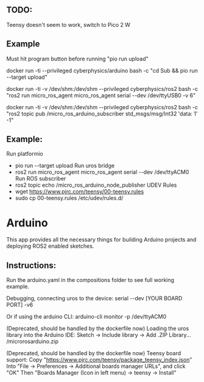 



## TODO:

Teensy doesn't seem to work, switch to Pico 2 W



## Example

Must hit program button before running "pio run upload"

docker run -ti --privileged cyberphysics/arduino bash -c "cd Sub && pio run --target upload"

docker run -ti -v /dev/shm:/dev/shm --privileged cyberphysics/ros2 bash -c "ros2 run micro_ros_agent micro_ros_agent serial --dev /dev/ttyUSB0 -v 6"

docker run -ti -v /dev/shm:/dev/shm --privileged cyberphysics/ros2 bash -c "ros2 topic pub /micro_ros_arduino_subscriber std_msgs/msg/Int32 'data: 1' -1"



## Example:

Run platformio
- pio run --target upload
Run uros bridge
- ros2 run micro_ros_agent micro_ros_agent serial --dev /dev/ttyACM0
Run ROS subscriber
- ros2 topic echo /micro_ros_arduino_node_publisher
UDEV Rules
- wget https://www.pjrc.com/teensy/00-teensy.rules
- sudo cp 00-teensy.rules /etc/udev/rules.d/




# Arduino

This app provides all the necessary things for building Arduino projects and deploying ROS2 enabled sketches.




## Instructions:

Run the arduino.yaml in the compositions folder to see full working example.

Debugging, connecting uros to the device:
serial --dev [YOUR BOARD PORT] -v6

Or if using the arduino CLI:
arduino-cli monitor -p /dev/ttyACM0

(Deprecated, should be handled by the dockerfile now)
Loading the uros library into the Arduino IDE:
Sketch -> Include library -> Add .ZIP Library...
/microrosarduino.zip

(Deprecated, should be handled by the dockerfile now)
Teensy board support:
Copy "https://www.pjrc.com/teensy/package_teensy_index.json" 
Into "File -> Preferences -> Additional boards manager URLs", and click "OK"
Then "Boards Manager (Icon in left menu) -> teensy -> Install"


